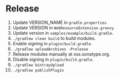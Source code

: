# Release

1. Update VERSION_NAME in `gradle.properties`.
1. Update VERSION in `WebResourceExtension.groovy`.
1. Update version in `samples/example/build.gradle`.
1. `./gradlew clean build` to build modules.
1. Enable signing in `plugin/build.gradle`.
1. `./gradlew uploadArchives -Prelease`
1. Release modules manually at oss.sonatype.org.
1. Disable signing in `plugin/build.gradle`.
1. `./gradlew bintrayUpload`
1. `./gradlew publishPlugin`
